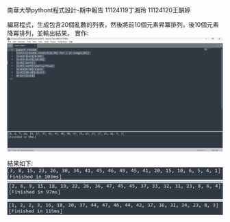 南華大學pythont程式設計-期中報告
11124119丁湘玲 11124120王韻婷

編寫程式，生成包含20個亂數的列表，然後將前10個元素昇冪排列，後10個元素降冪排列，並輸出結果。
實作:
![image](https://github.com/ALICE8520/python/blob/main/%E8%9E%A2%E5%B9%95%E6%93%B7%E5%8F%96%E7%95%AB%E9%9D%A2%202024-03-29%20212216.png)

結果如下:
![image](https://github.com/ALICE8520/python/blob/main/%E8%9E%A2%E5%B9%95%E6%93%B7%E5%8F%96%E7%95%AB%E9%9D%A2%202024-03-29%20212406.png)
![image](https://github.com/ALICE8520/python/blob/main/%E8%9E%A2%E5%B9%95%E6%93%B7%E5%8F%96%E7%95%AB%E9%9D%A2%202024-03-29%20212344.png)
![image](https://github.com/ALICE8520/python/blob/main/%E8%9E%A2%E5%B9%95%E6%93%B7%E5%8F%96%E7%95%AB%E9%9D%A2%202024-03-29%20212312.png)
